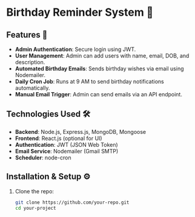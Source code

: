 # Birthday Reminder System 🎂  

## Features 🚀  
- **Admin Authentication**: Secure login using JWT.  
- **User Management**: Admin can add users with name, email, DOB, and description.  
- **Automated Birthday Emails**: Sends birthday wishes via email using Nodemailer.  
- **Daily Cron Job**: Runs at 9 AM to send birthday notifications automatically.  
- **Manual Email Trigger**: Admin can send emails via an API endpoint.  

## Technologies Used 🛠  
- **Backend**: Node.js, Express.js, MongoDB, Mongoose  
- **Frontend**: React.js (optional for UI)  
- **Authentication**: JWT (JSON Web Token)  
- **Email Service**: Nodemailer (Gmail SMTP)  
- **Scheduler**: node-cron  

## Installation & Setup ⚙️  
1. Clone the repo:  
   ```bash
   git clone https://github.com/your-repo.git
   cd your-project
